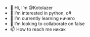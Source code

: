 - 👋 Hi, I’m @Kotolazer
- 👀 I’m interested in python, c#
- 🌱 I’m currently learning ничего
- 💞️ I’m looking to collaborate on false
- 📫 How to reach me никак
